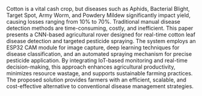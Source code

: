  Cotton is a vital cash crop, but diseases such as Aphids, Bacterial Blight, Target Spot, Army Worm, and Powdery Mildew significantly impact yield, causing losses ranging from 10% to 70%. Traditional manual disease detection methods are time-consuming, costly, and inefficient. This paper presents a CNN-based agricultural rover designed for real-time cotton leaf disease detection and targeted pesticide spraying. The system employs an ESP32 CAM module for image capture, deep learning techniques for disease classification, and an automated spraying mechanism for precise pesticide application. By integrating IoT-based monitoring and real-time decision-making, this approach enhances agricultural productivity, minimizes resource wastage, and supports sustainable farming practices. The proposed solution provides farmers with an efficient, scalable, and cost-effective alternative to conventional disease management strategies.
